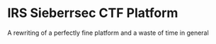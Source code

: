 # IRS Sieberrsec CTF Platform
A rewriting of a perfectly fine platform and a waste of time in general

